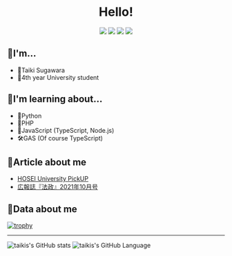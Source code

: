 <div  align="center">
<h1>
  Hello!
</h1>

<a href="https://twitter.com/taikis_jp"><img src="https://img.shields.io/twitter/follow/taikis_jp"></a>
<a href="http://qiita.com/taikis"><img src="https://qiita-badge.apiapi.app/s/taikis/posts.svg"></a>
<a href="http://qiita.com/taikis"><img src="https://qiita-badge.apiapi.app/s/taikis/contributions.svg"></a>
<img src="https://komarev.com/ghpvc/?username=taikis">
 
</div>
  
## 📣I'm...

- 💫Taiki Sugawara
- 🏫4th year University student

## 📣I'm learning about...

- 🦎Python
- 🐙PHP
- 🌱JavaScript (TypeScript, Node.js)
- 🛠GAS (Of course TypeScript)

## 📣Article about me

- [HOSEI University PickUP](https://www.hosei.ac.jp/pickup/article-20210409102758/)
- [広報誌『法政』2021年10月号](http://phronesis.hosei.ac.jp/article/article-20211104173222)

## 📣Data about me

[![trophy](https://github-profile-trophy.vercel.app/?username=taikis&theme=onedark&row=2&column=3&rank=SSS,SS,S,AAA,AA,A,B,SECRET)](https://github.com/ryo-ma/github-profile-trophy)

---

![taikis's GitHub stats](https://github-readme-stats.vercel.app/api?username=taikis&count_private=true&theme=onedark&show_icons=true)
![taikis's GitHub Language](https://github-readme-stats.vercel.app/api/top-langs/?username=taikis&layout=compact&theme=onedark)
